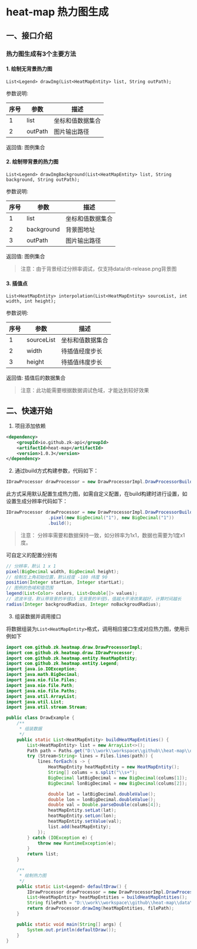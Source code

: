 # heat-map 热力图生成

## 一、接口介绍
### 热力图生成有3个主要方法
#### 1. 绘制无背景热力图
`List<Legend> drawImg(List<HeatMapEntity> list, String outPath);`

参数说明:

| 序号 | 参数      | 描述       |
|----|---------|----------|
| 1  | list    | 坐标和值数据集合 |
| 2  | outPath | 图片输出路径   |

返回值: 图例集合

#### 2. 绘制带背景的热力图
`List<Legend> drawImgBackground(List<HeatMapEntity> list, String background, String outPath);`

参数说明:

| 序号 | 参数     | 描述       |
|----|--------|----------|
| 1  | list   | 坐标和值数据集合 |
| 2  | background | 背景图地址    |
| 3  | outPath | 图片输出路径   |

返回值: 图例集合

> 注意：由于背景经过分辨率调试，仅支持data/dt-release.png背景图
#### 3. 插值点
`List<HeatMapEntity> interpolation(List<HeatMapEntity> sourceList, int width, int height);`

参数说明:

| 序号 | 参数     | 描述       |
|----|--------|----------|
| 1  | sourceList   | 坐标和值数据集合 |
| 2  | width | 待插值经度步长  |
| 3  | height | 待插值纬度步长  |

返回值: 插值后的数据集合
> 注意：此功能需要根据数据调试色域，才能达到较好效果

## 二、快速开始
1. 项目添加依赖
```xml
<dependency>
    <groupId>io.github.zk-api</groupId>
    <artifactId>heat-map</artifactId>
    <version>1.0.3</version>
</dependency>
```
2. 通过build方式构建参数，代码如下：
```java
IDrawProcessor drawProcessor = new DrawProcessorImpl.DrawProcessorBuilder().build();
```
此方式采用默认配置生成热力图，如需自定义配置，在build构建时进行设置，如设置生成分辨率代码如下：
```java
IDrawProcessor drawProcessor = new DrawProcessorImpl.DrawProcessorBuilder()
                .pixel(new BigDecimal("1"), new BigDecimal("1"))
                .build();
```
> 注意： 分辨率需要和数据保持一致，如分辨率为1x1，数据也需要为1度x1度。

可自定义的配置分别有
```java
// 分辨率，默认 1 x 1
pixel(BigDecimal width, BigDecimal height);
// 绘制左上角初始位置，默认经度 -180 纬度 90
position(Integer startLon, Integer startLat);
// 图例的色域和值范围
legend(List<Color> colors, List<Double[]> values);
// 滤波半径，默认带背景的半径15 无背景的半径5，值越大平滑效果越好，计算时间越长
radius(Integer backgroudRadius, Integer noBackgroudRadius);
```

3. 组装数据并调用接口

将数据组装为`List<HeatMapEntity>`格式，调用相应接口生成对应热力图，使用示例如下
```java
import com.github.zk.heatmap.draw.DrawProcessorImpl;
import com.github.zk.heatmap.draw.IDrawProcessor;
import com.github.zk.heatmap.entity.HeatMapEntity;
import com.github.zk.heatmap.entity.Legend;
import java.io.IOException;
import java.math.BigDecimal;
import java.nio.file.Files;
import java.nio.file.Path;
import java.nio.file.Paths;
import java.util.ArrayList;
import java.util.List;
import java.util.stream.Stream;

public class DrawExample {
    /**
     * 组装数据
     */
    public static List<HeatMapEntity> buildHeatMapEntities() {
        List<HeatMapEntity> list = new ArrayList<>();
        Path path = Paths.get("D:\\work\\workspace\\github\\heat-map\\data\\dop.DOP");
        try (Stream<String> lines = Files.lines(path)) {
            lines.forEach(s -> {
                HeatMapEntity heatMapEntity = new HeatMapEntity();
                String[] colums = s.split("\\s+");
                BigDecimal latBigDecimal = new BigDecimal(colums[1]);
                BigDecimal lonBigDecimal = new BigDecimal(colums[2]);

                double lat = latBigDecimal.doubleValue();
                double lon = lonBigDecimal.doubleValue();
                double val = Double.parseDouble(colums[4]);
                heatMapEntity.setLat(lat);
                heatMapEntity.setLon(lon);
                heatMapEntity.setValue(val);
                list.add(heatMapEntity);
            });
        } catch (IOException e) {
            throw new RuntimeException(e);
        }
        return list;
    }

    /**
     * 绘制热力图
     */
    public static List<Legend> defaultDraw() {
        IDrawProcessor drawProcessor = new DrawProcessorImpl.DrawProcessorBuilder().build();
        List<HeatMapEntity> heatMapEntities = buildHeatMapEntities();
        String filePath = "D:\\work\\workspace\\github\\heat-map\\data\\outpic\\1.png";
        return drawProcessor.drawImg(heatMapEntities, filePath);
    }

    public static void main(String[] args) {
        System.out.println(defaultDraw());
    }
}
```
